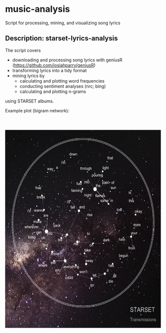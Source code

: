 # music-analysis
Script for processing, mining, and visualizing song lyrics

## Description: starset-lyrics-analysis

The script covers

* downloading and processing song lyrics with geniusR (https://github.com/josiahparry/geniusR)
* transforming lyrics into a tidy format
* mining lyrics by
    * calculating and plotting word frequencies
    * conducting sentiment analyses (nrc; bing)
    * calculating and plotting n-grams

using STARSET albums.

Example plot (bigram network):

<p align="center"><img src="https://raw.githubusercontent.com/lhehnke/lhehnke.github.io/master/img/starset-lyrics/Starplot_Transmissions.png" width="600px" height="640x" vspace="40px"/></p>

